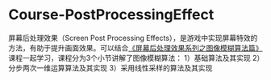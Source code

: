 # Course-PostProcessingEffect
屏幕后处理效果（Screen Post Processing Effects），是游戏中实现屏幕特效的方法，有助于提升画面效果。可以结合[《屏幕后处理效果系列之图像模糊算法篇》](https://edu.uwa4d.com/course-intro/1/280)课程一起学习，课程分为3个小节讲解了图像模糊算法：
1）基础算法及其实现
2）分步两次一维运算算法及其实现
3）采用线性采样的算法及其实现

